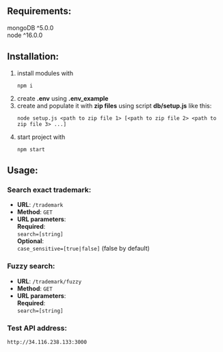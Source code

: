 ## Requirements:

mongoDB ^5.0.0  
node ^16.0.0

## Installation:
1. install modules with  
    ```
    npm i
    ```
2. create **.env** using **.env_example**
3. create and populate it with **zip files** using script **db/setup.js** like this:  
    ```
    node setup.js <path to zip file 1> [<path to zip file 2> <path to zip file 3> ...]
    ```
4. start project with  
    ```
    npm start
    ```

## Usage:

### Search exact trademark: 
* **URL**: `/trademark`  
* **Method**: `GET`  
* **URL parameters**:  
    **Required**:  
    `search=[string]`  
    **Optional**:  
    `case_sensitive=[true|false]` (false by default)

### Fuzzy search:  
* **URL**: `/trademark/fuzzy`  
* **Method**: `GET`  
* **URL parameters**:  
    **Required**:  
    `search=[string]`  

### Test API address:  
`http://34.116.238.133:3000`


